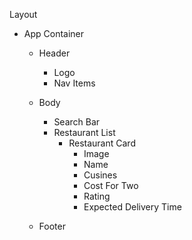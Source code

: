 Layout 
- App Container 
    - Header 
        - Logo
        - Nav Items
    - Body
        - Search Bar
        - Restaurant List
            - Restaurant Card
                - Image
                - Name
                - Cusines
                - Cost For Two
                - Rating
                - Expected Delivery Time

    - Footer
